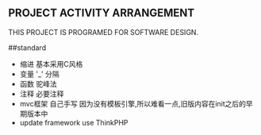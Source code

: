 ## PROJECT ACTIVITY ARRANGEMENT
THIS PROJECT IS PROGRAMED FOR SOFTWARE DESIGN.

##standard
- 缩进 基本采用C风格
- 变量 '_' 分隔
- 函数 驼峰法
- 注释 必要注释
- mvc框架 自己手写 因为没有模板引擎,所以难看一点,旧版内容在init之后的早期版本中
- update framework use ThinkPHP